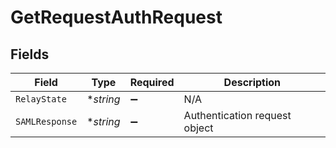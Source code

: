 # GetRequestAuthRequest


## Fields

| Field                         | Type                          | Required                      | Description                   |
| ----------------------------- | ----------------------------- | ----------------------------- | ----------------------------- |
| `RelayState`                  | **string*                     | :heavy_minus_sign:            | N/A                           |
| `SAMLResponse`                | **string*                     | :heavy_minus_sign:            | Authentication request object |